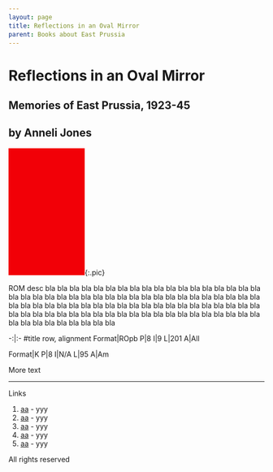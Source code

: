 ```yaml
---
layout: page
title: Reflections in an Oval Mirror
parent: Books about East Prussia
---
```


# Reflections in an Oval Mirror
## Memories of East Prussia, 1923-45
## by Anneli Jones

![Cover](/pix/150r.jpg){:.pic}

ROM desc bla bla bla bla bla bla bla bla bla bla bla bla bla bla bla bla bla bla bla bla bla bla bla bla bla bla bla bla bla bla bla bla bla bla bla bla bla bla bla bla bla bla bla bla bla bla bla bla bla bla bla bla bla bla bla bla bla bla bla bla bla bla bla bla bla bla bla bla bla bla bla bla bla bla bla bla bla bla bla bla bla bla bla bla bla bla bla bla bla bla 

-:|:- #title row, alignment
Format|ROpb
P|8
I|9
L|201
A|All

Format|K
P|8
I|N/A
L|95
A|Am

More text

<hr>

Links
1. [aa](xxx) - yyy
2. [aa](xxx) - yyy
3. [aa](xxx) - yyy
4. [aa](xxx) - yyy
5. [aa](xxx) - yyy

All rights reserved
